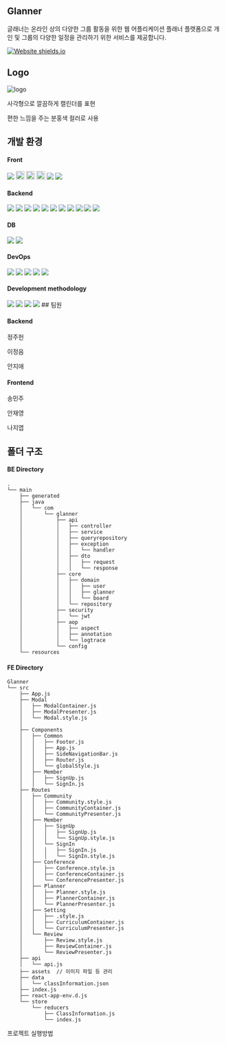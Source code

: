## Glanner

글래너는 온라인 상의 다양한 그룹 활동을 위한 웹 어플리케이션 플래너 플랫폼으로 개인 및 그룹의 다양한 일정을 관리하기 위한 서비스를 제공합니다.

[![Website shields.io](https://img.shields.io/website-up-down-green-red/http/querydsl.github.io.svg)](https://butter-node-0ad.notion.site/Glanner-b16e6b30b2d64e76b05c75cfccc0862f)

## Logo

![logo](http://localhost:3000/static/media/glannerLogo1.3190f666fb1ee6ffc4c2.png)

 사각형으로 깔끔하게 캘린더를 표현

편한 느낌을 주는 분홍색 컬러로 사용

## 개발 환경

#### Front
<img src="https://img.shields.io/badge/-MUI-007396?style=flat-square"/>
<img src="https://img.shields.io/badge/react-61DAFB?style=flat-square&logo=react&logoColor=black" height="20px">
<img src="https://img.shields.io/badge/React_router-CA4245?style=flat-square&logo=reactrouter&logoColor=white" height="20px">
<img src="https://img.shields.io/badge/redux-764ABC?style=flat-square&logo=redux&logoColor=white" height="20px">
<img src="https://img.shields.io/badge/-Axios-007396?style=flat-square"/>
<img src="https://img.shields.io/badge/-OpenVidu-007396?style=flat-square"/>

#### Backend
<img src="https://img.shields.io/badge/-JAVA-007396?style=flat-square&logo=java&logoColor=white">
<img src="https://img.shields.io/badge/-Spring Boot-6DB33F?style=flat-square&logo=SpringBoot&logoColor=white"/> 
<img src="https://img.shields.io/badge/-Spring%20Data%20JPA-6DB33F?style=flat-square&logo=Spring&logoColor=white"/>
<img src="https://img.shields.io/badge/-Querydsl-181717?style=flat-square&logo=github&logoColor=white"/>
<img src="https://img.shields.io/badge/-Spring%20Security-6DB33F?style=flat-square&logo=Spring&logoColor=white"/>
<img src="https://img.shields.io/badge/-Spring%20AOP-6DB33F?style=flat-square&logo=Spring&logoColor=white"/>
<img src="https://img.shields.io/badge/-JWT-007396?style=flat-square&logo=java&logoColor=white"/>
<img src="https://img.shields.io/badge/-JUnit5-007396?style=flat-square&logo=java&logoColor=white"/>
<img src="https://img.shields.io/badge/-Mockito-007396?style=flat-square&logo=java&logoColor=white"/>
<img src="https://img.shields.io/badge/-Swagger-85EA2D?style=flat-square&logo=Swagger&logoColor=black"/>
<img src="https://img.shields.io/badge/-Gradle-02303A?style=flat-square&logo=Gradle"/>

#### DB
<img src="https://img.shields.io/badge/-mariaDB-003545?style=flat-square&logo=mariaDB&logoColor=white">
<img src="https://img.shields.io/badge/-H2-181717?style=flat-square"/>

#### DevOps
<img src="https://img.shields.io/badge/-Amazon AWS-232F3E?style=flat-square&logo=AmazonAWS&logoColor=white"/>
<img src="https://img.shields.io/badge/-Docker-2496ED?style=flat-square&logo=Docker&logoColor=white"/>
<img src="https://img.shields.io/badge/-Ngnix-181717?style=flat-square"/>
<img src="https://img.shields.io/badge/-Jenkins-D24939?style=flat-square&logo=jenkins&logoColor=black"/>
<img src="https://img.shields.io/badge/-Jira-0052CC?style=flat-square&logo=jira&logoColor=black"/>

#### Development methodology
<img src="https://img.shields.io/badge/-Doamin%20Driven%20Desigin-181717?style=flat-square"/>
<img src="https://img.shields.io/badge/-SOLID-181717?style=flat-square"/>
<img src="https://img.shields.io/badge/-Test%20Driven%20Design-181717?style=flat-square"/>
<img src="https://img.shields.io/badge/-Agile-181717?style=flat-square"/>
## 팀원

#### Backend

정주헌

이정음

안지애

#### Frontend

송민주

안재영

나지엽

## 폴더 구조

#### BE Directory

```
.
└── main
    ├── generated
    ├── java
    │   └── com
    │       └── glanner
    │           ├── api
	│           │   ├── controller
	│           │   ├── service
	│           │   ├── queryrepository
	│           │   ├── exception
	│           │   │   └── handler
	│           │   ├── dto
	│           │   │   ├── request
	│           │   │   └── response
    │           ├── core
	│           │   ├── domain
	│           │   │   ├── user
	│           │   │   ├── glanner
	│           │   │   └── board
	│           │   └── repository
    │           ├── security
	│           │   └── jwt
    │           ├── aop
	│           │   ├── aspect
	│           │   ├── annotation
	│           │   └── logtrace
	│           └── config
    └── resources

```

#### FE Directory

```
Glanner
└── src
    ├── App.js
    ├── Modal
    │	├── ModalContainer.js
    │	├── ModalPresenter.js
    │	└── Modal.style.js
    │	
    ├── Components 
    │   ├── Common
    │   │   ├── Footer.js
    │   │   ├── App.js
	│   │   ├── SideNavigationBar.js
	│   │   ├── Router.js
	│   │   └── globalStyle.js
	│   ├── Member
	│   │   ├── SignUp.js
	│   │   └── SignIn.js
	├── Routes
    │   ├── Community
    │   │   ├── Community.style.js
    │   │   ├── CommunityContainer.js
    │   │   └── CommunityPresenter.js
    │   ├── Member
    │   │   ├── SignUp
	│	│   │   ├── SignUp.js
	│  	│   │   └── SignUp.style.js
    │   │   └── SignIn
	│	│   │   ├── SignIn.js
	│  	│   │   └── SignIn.style.js
	│   ├── Conference
    │   │   ├── Conference.style.js
    │   │   ├── ConferenceContainer.js
    │   │   └── ConferencePresenter.js
	│   ├── Planner
    │   │   ├── Planner.style.js
    │   │   ├── PlannerContainer.js
    │   │   └── PlannerPresenter.js
    │   ├── Setting
    │   │   ├── .style.js
    │   │   ├── CurriculumContainer.js
    │   │   └── CurriculumPresenter.js
    │   └── Review
    │       ├── Review.style.js
    │       ├── ReviewContainer.js
    │       └── ReviewPresenter.js
    ├── api
    │   └── api.js
    ├── assets  // 이미지 파일 등 관리
    ├── data
    │   └── classInformation.json
    ├── index.js
    ├── react-app-env.d.js
    └── store
        └── reducers
            ├── ClassInformation.js
            └── index.js
```

프로젝트 실행방법

